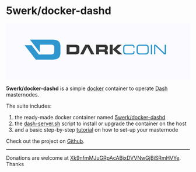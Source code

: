 # 5werk/docker-dashd
![We love Dash!](img/drk2dash.gif)

**5werk/docker-dashd** is a simple [docker](http://docker.io/) container to operate [Dash](http://dash.io/) masternodes.

The suite includes:

1. the ready-made docker container named [5werk/docker-dashd](https://github.com/5werk/docker-dashd/blob/master/Dockerfile)
2. the [dash-server.sh](https://github.com/5werk/docker-dashd/blob/master/dash-server.sh) script to install or upgrade the container on the host
3. and a basic step-by-step [tutorial](https://github.com/5werk/docker-dashd/blob/master/DASH_TUTORIAL.md) on how to set-up your masternode

Check out the project on [Github](http://github.com/5werk/docker-dashd/).
* * *
Donations are welcome at [Xk9nfmMJuGRpAcABjxDVVNwGjBiSRmHVYe](https://chainz.cryptoid.info/drk/search.dws?q=Xk9nfmMJuGRpAcABjxDVVNwGjBiSRmHVYe). Thanks